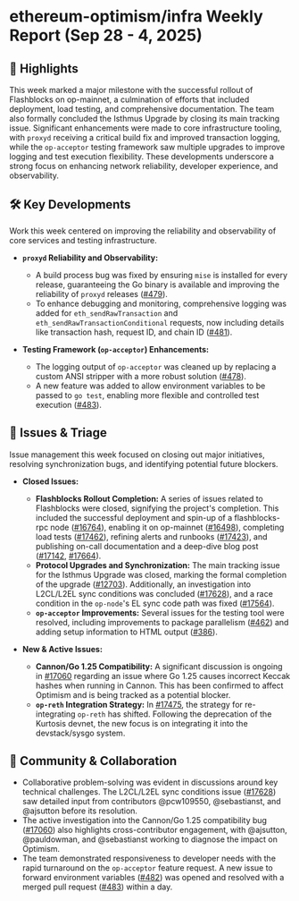 # ethereum-optimism/infra Weekly Report (Sep 28 - 4, 2025)

## 🚀 Highlights
This week marked a major milestone with the successful rollout of Flashblocks on op-mainnet, a culmination of efforts that included deployment, load testing, and comprehensive documentation. The team also formally concluded the Isthmus Upgrade by closing its main tracking issue. Significant enhancements were made to core infrastructure tooling, with `proxyd` receiving a critical build fix and improved transaction logging, while the `op-acceptor` testing framework saw multiple upgrades to improve logging and test execution flexibility. These developments underscore a strong focus on enhancing network reliability, developer experience, and observability.

## 🛠️ Key Developments
Work this week centered on improving the reliability and observability of core services and testing infrastructure.

- **`proxyd` Reliability and Observability:**
  - A build process bug was fixed by ensuring `mise` is installed for every release, guaranteeing the Go binary is available and improving the reliability of `proxyd` releases ([#479](https://github.com/ethereum-optimism/infra/pull/479)).
  - To enhance debugging and monitoring, comprehensive logging was added for `eth_sendRawTransaction` and `eth_sendRawTransactionConditional` requests, now including details like transaction hash, request ID, and chain ID ([#481](https://github.com/ethereum-optimism/infra/pull/481)).

- **Testing Framework (`op-acceptor`) Enhancements:**
  - The logging output of `op-acceptor` was cleaned up by replacing a custom ANSI stripper with a more robust solution ([#478](https://github.com/ethereum-optimism/infra/pull/478)).
  - A new feature was added to allow environment variables to be passed to `go test`, enabling more flexible and controlled test execution ([#483](https://github.com/ethereum-optimism/infra/pull/483)).

## 🐛 Issues & Triage
Issue management this week focused on closing out major initiatives, resolving synchronization bugs, and identifying potential future blockers.

- **Closed Issues:**
  - **Flashblocks Rollout Completion:** A series of issues related to Flashblocks were closed, signifying the project's completion. This included the successful deployment and spin-up of a flashblocks-rpc node ([#16764](https://github.com/ethereum-optimism/infra/issues/16764)), enabling it on op-mainnet ([#16498](https://github.com/ethereum-optimism/infra/issues/16498)), completing load tests ([#17462](https://github.com/ethereum-optimism/infra/issues/17462)), refining alerts and runbooks ([#17423](https://github.com/ethereum-optimism/infra/issues/17423)), and publishing on-call documentation and a deep-dive blog post ([#17142](https://github.com/ethereum-optimism/infra/issues/17142), [#17664](https://github.com/ethereum-optimism/infra/issues/17664)).
  - **Protocol Upgrades and Synchronization:** The main tracking issue for the Isthmus Upgrade was closed, marking the formal completion of the upgrade ([#12703](https://github.com/ethereum-optimism/infra/issues/12703)). Additionally, an investigation into L2CL/L2EL sync conditions was concluded ([#17628](https://github.com/ethereum-optimism/infra/issues/17628)), and a race condition in the `op-node`'s EL sync code path was fixed ([#17564](https://github.com/ethereum-optimism/infra/issues/17564)).
  - **`op-acceptor` Improvements:** Several issues for the testing tool were resolved, including improvements to package parallelism ([#462](https://github.com/ethereum-optimism/infra/issues/462)) and adding setup information to HTML output ([#386](https://github.com/ethereum-optimism/infra/issues/386)).

- **New & Active Issues:**
  - **Cannon/Go 1.25 Compatibility:** A significant discussion is ongoing in [#17060](https://github.com/ethereum-optimism/infra/issues/17060) regarding an issue where Go 1.25 causes incorrect Keccak hashes when running in Cannon. This has been confirmed to affect Optimism and is being tracked as a potential blocker.
  - **`op-reth` Integration Strategy:** In [#17475](https://github.com/ethereum-optimism/infra/issues/17475), the strategy for re-integrating `op-reth` has shifted. Following the deprecation of the Kurtosis devnet, the new focus is on integrating it into the devstack/sysgo system.

## 💬 Community & Collaboration
- Collaborative problem-solving was evident in discussions around key technical challenges. The L2CL/L2EL sync conditions issue ([#17628](https://github.com/ethereum-optimism/infra/issues/17628)) saw detailed input from contributors @pcw109550, @sebastianst, and @ajsutton before its resolution.
- The active investigation into the Cannon/Go 1.25 compatibility bug ([#17060](https://github.com/ethereum-optimism/infra/issues/17060)) also highlights cross-contributor engagement, with @ajsutton, @pauldowman, and @sebastianst working to diagnose the impact on Optimism.
- The team demonstrated responsiveness to developer needs with the rapid turnaround on the `op-acceptor` feature request. A new issue to forward environment variables ([#482](https://github.com/ethereum-optimism/infra/issues/482)) was opened and resolved with a merged pull request ([#483](https://github.com/ethereum-optimism/infra/pull/483)) within a day.